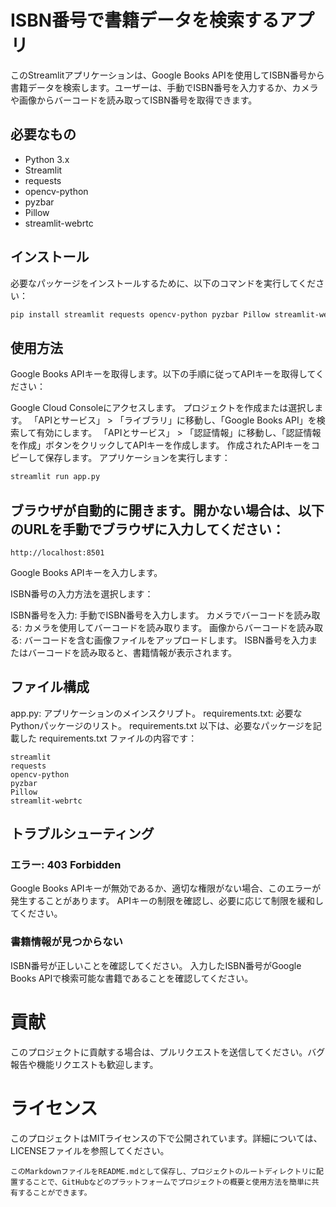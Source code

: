 # ISBN番号で書籍データを検索するアプリ

このStreamlitアプリケーションは、Google Books APIを使用してISBN番号から書籍データを検索します。ユーザーは、手動でISBN番号を入力するか、カメラや画像からバーコードを読み取ってISBN番号を取得できます。

## 必要なもの

- Python 3.x
- Streamlit
- requests
- opencv-python
- pyzbar
- Pillow
- streamlit-webrtc

## インストール

必要なパッケージをインストールするために、以下のコマンドを実行してください：

```sh
pip install streamlit requests opencv-python pyzbar Pillow streamlit-webrtc
```

## 使用方法
Google Books APIキーを取得します。以下の手順に従ってAPIキーを取得してください：

Google Cloud Consoleにアクセスします。
プロジェクトを作成または選択します。
「APIとサービス」 > 「ライブラリ」に移動し、「Google Books API」を検索して有効にします。
「APIとサービス」 > 「認証情報」に移動し、「認証情報を作成」ボタンをクリックしてAPIキーを作成します。
作成されたAPIキーをコピーして保存します。
アプリケーションを実行します：
```sh
streamlit run app.py
```

## ブラウザが自動的に開きます。開かない場合は、以下のURLを手動でブラウザに入力してください：
```
http://localhost:8501
```

Google Books APIキーを入力します。

ISBN番号の入力方法を選択します：

ISBN番号を入力: 手動でISBN番号を入力します。
カメラでバーコードを読み取る: カメラを使用してバーコードを読み取ります。
画像からバーコードを読み取る: バーコードを含む画像ファイルをアップロードします。
ISBN番号を入力またはバーコードを読み取ると、書籍情報が表示されます。

## ファイル構成
app.py: アプリケーションのメインスクリプト。
requirements.txt: 必要なPythonパッケージのリスト。
requirements.txt
以下は、必要なパッケージを記載した requirements.txt ファイルの内容です：
```
streamlit
requests
opencv-python
pyzbar
Pillow
streamlit-webrtc
```

## トラブルシューティング
### エラー: 403 Forbidden
Google Books APIキーが無効であるか、適切な権限がない場合、このエラーが発生することがあります。
APIキーの制限を確認し、必要に応じて制限を緩和してください。
### 書籍情報が見つからない
ISBN番号が正しいことを確認してください。
入力したISBN番号がGoogle Books APIで検索可能な書籍であることを確認してください。

# 貢献
このプロジェクトに貢献する場合は、プルリクエストを送信してください。バグ報告や機能リクエストも歓迎します。

# ライセンス
このプロジェクトはMITライセンスの下で公開されています。詳細については、LICENSEファイルを参照してください。
```
このMarkdownファイルをREADME.mdとして保存し、プロジェクトのルートディレクトリに配置することで、GitHubなどのプラットフォームでプロジェクトの概要と使用方法を簡単に共有することができます。
```
